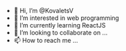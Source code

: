 - 👋 Hi, I’m @KovaletsV
- 👀 I’m interested in web programming 
- 🌱 I’m currently learning ReactJS
- 💞️ I’m looking to collaborate on ...
- 📫 How to reach me ...

<!---
KovaletsV/KovaletsV is a ✨ special ✨ repository because its `README.md` (this file) appears on your GitHub profile.
You can click the Preview link to take a look at your changes.
--->
